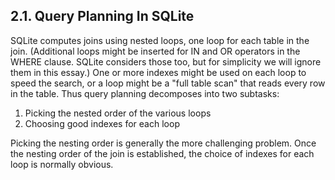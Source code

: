 ## 2\.1\.  Query Planning In SQLite


SQLite computes joins using nested loops,
one loop for each table
in the join. (Additional loops might be inserted for IN
and OR operators in the WHERE clause. SQLite considers those too,
but for simplicity we will ignore them in this essay.)
One or more indexes might be used on each loop to speed the search,
or a loop might be a "full table scan" that reads every row in the
table. Thus query planning decomposes into two subtasks:


1. Picking the nested order of the various loops
2. Choosing good indexes for each loop


Picking the nesting order is generally the more challenging problem.
Once the nesting order of the join is established, the choice of indexes
for each loop is normally obvious.



